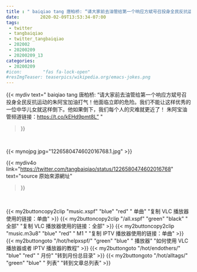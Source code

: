 ```yaml
---
title : " baiqiao tang 唐柏桥: “请大家前去油管给第一个响应方斌号召投身全民反抗运动的朱阿宝加油打气！他面临立即的危险。我们不能让这样优秀的一位中华儿女就这样倒下。他如果倒下，我们每个人的灾难就更近了！&#10;&#10;朱阿宝油管频道链接：https://t.co/kEHd9pmt8L”  "
date:        2020-02-09T13:53:34-07:00
tags:
 - twitter
 - tangbaiqiao
 - twitter_tangbaiqiao
 - 202002
 - 20200209
 - 20200209_13
categories:
 - 20200209
#icon:        "fas fa-lock-open"
#resImgTeaser: teaserpics/wikipedia.org/emacs-jokes.png
---
```


{{< mydiv text=" baiqiao tang 唐柏桥: “请大家前去油管给第一个响应方斌号召投身全民反抗运动的朱阿宝加油打气！他面临立即的危险。我们不能让这样优秀的一位中华儿女就这样倒下。他如果倒下，我们每个人的灾难就更近了！&#10;&#10;朱阿宝油管频道链接：https://t.co/kEHd9pmt8L”  "
>}}
<br>


 {{< mynojpg jpg="1226580474602016768.1.jpg" >}}<br> 



{{< mydiv4o link="https://twitter.com/tangbaiqiao/status/1226580474602016768"
text="source 原始來源網址"
>}}


<br>



{{< my2buttoncopy2clip "music.xspf"        "blue"   "red"    " 单曲"  "复制 VLC 播放器使用的链接：单曲" >}} {{< my2buttoncopy2clip "/all.xspf"         "green"  "black"  " 全部"  "复制 VLC 播放器使用的链接：全部" >}} {{< my2buttoncopy2clip "music.m3u8"        "blue"   "red"    " M1 "    "复制 IPTV 播放器使用的链接：单曲" >}} {{< my2buttongoto      "/hot/helpxspf/"    "green"  "blue"   " 播放器" "如何使用 VLC 播放器或者 IPTV 播放器的教程" >}} {{< my2buttongoto      "/hot/endothers/"   "blue"   "red"    " 月份"   "转到月份总目录" >}} {{< my2buttongoto      "/hot/alltags/"     "green"  "blue"   " 列表"   "转到文章总列表" >}} 
